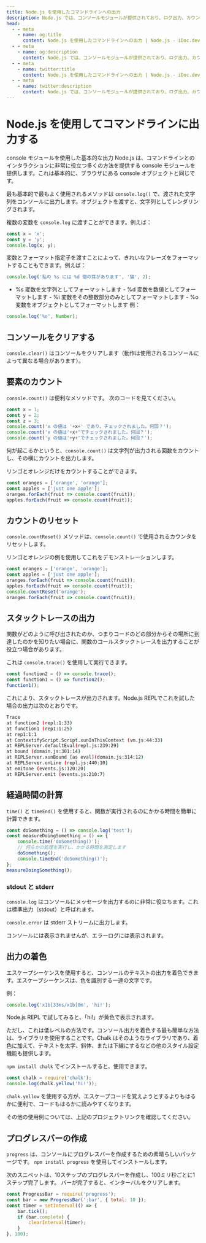 ```yaml
---
title: Node.js を使用したコマンドラインへの出力
description: Node.js では、コンソールモジュールが提供されており、ログ出力、カウント、タイム測定など、コマンドラインとのやり取りを行うためのさまざまなメソッドが用意されています。
head:
  - - meta
    - name: og:title
      content: Node.js を使用したコマンドラインへの出力 | Node.js - iDoc.dev
  - - meta
    - name: og:description
      content: Node.js では、コンソールモジュールが提供されており、ログ出力、カウント、タイム測定など、コマンドラインとのやり取りを行うためのさまざまなメソッドが用意されています。
  - - meta
    - name: twitter:title
      content: Node.js を使用したコマンドラインへの出力 | Node.js - iDoc.dev
  - - meta
    - name: twitter:description
      content: Node.js では、コンソールモジュールが提供されており、ログ出力、カウント、タイム測定など、コマンドラインとのやり取りを行うためのさまざまなメソッドが用意されています。
---
```



# Node.js を使用してコマンドラインに出力する

console モジュールを使用した基本的な出力
Node.js は、コマンドラインとのインタラクションに非常に役立つ多くの方法を提供する console モジュールを提供します。これは基本的に、ブラウザにある console オブジェクトと同じです。

最も基本的で最もよく使用されるメソッドは `console.log()` で、渡された文字列をコンソールに出力します。オブジェクトを渡すと、文字列としてレンダリングされます。

複数の変数を `console.log` に渡すことができます。例えば：
```javascript
const x = 'x';
const y = 'y';
console.log(x, y);
```

変数とフォーマット指定子を渡すことによって、きれいなフレーズをフォーマットすることもできます。例えば：
```javascript
console.log('私の %s には %d 個の耳があります', '猫', 2);
```

- %s 変数を文字列としてフォーマットします - %d 変数を数値としてフォーマットします - %i 変数をその整数部分のみとしてフォーマットします - %o 変数をオブジェクトとしてフォーマットします
例：
```javascript
console.log('%o', Number);
```
## コンソールをクリアする

`console.clear()` はコンソールをクリアします（動作は使用されるコンソールによって異なる場合があります）。

## 要素のカウント

`console.count()` は便利なメソッドです。
次のコードを見てください。
```javascript
const x = 1;
const y = 2;
const z = 3;
console.count('x の値は '+x+' であり、チェックされました。何回？');
console.count('x の値は'+x+'でチェックされました。何回？');
console.count('y の値は'+y+'でチェックされました。何回？');
```

何が起こるかというと、`console.count()` は文字列が出力される回数をカウントし、その横にカウントを出力します。

リンゴとオレンジだけをカウントすることができます。

```javascript
const oranges = ['orange', 'orange'];
const apples = ['just one apple'];
oranges.forEach(fruit => console.count(fruit));
apples.forEach(fruit => console.count(fruit));
```

## カウントのリセット

`console.countReset()` メソッドは、`console.count()` で使用されるカウンタをリセットします。

リンゴとオレンジの例を使用してこれをデモンストレーションします。

```javascript
const oranges = ['orange', 'orange'];
const apples = ['just one apple'];
oranges.forEach(fruit => console.count(fruit));
apples.forEach(fruit => console.count(fruit));
console.countReset('orange');
oranges.forEach(fruit => console.count(fruit));
```


## スタックトレースの出力

関数がどのように呼び出されたのか、つまりコードのどの部分からその場所に到達したのかを知りたい場合に、関数のコールスタックトレースを出力することが役立つ場合があります。

これは `console.trace()` を使用して実行できます。

```javascript
const function2 = () => console.trace();
const function1 = () => function2();
function1();
```

これにより、スタックトレースが出力されます。Node.js REPLでこれを試した場合の出力は次のとおりです。

```bash
Trace
at function2 (repl:1:33)
at function1 (rep1:1:25)
at rep1:1:1
at ContextifyScript.Script.xunInThisContext (vm.js:44:33)
at REPLServer.defaultEval(repl.js:239:29)
at bound (domain.js:301:14)
at REPLServer.xunBound [as eval](domain.js:314:12)
at REPLServer.onLine (repl.js:440:10)
at emitone (events.js:120:20)
at REPLServer.emit (events.js:210:7)
```

## 経過時間の計算

`time()` と `timeEnd()` を使用すると、関数が実行されるのにかかる時間を簡単に計算できます。

```javascript
const doSomething = () => console.log('test');
const measureDoingSomething = () => {
    console.time('doSomething()');
    // 何らかの処理を実行し、かかる時間を測定します
    doSomething();
    console.timeEnd('doSomething()');
};
measureDoingSomething();
```

### stdout と stderr

`console.log` はコンソールにメッセージを出力するのに非常に役立ちます。これは標準出力（stdout）と呼ばれます。

`console.error` は stderr ストリームに出力します。

コンソールには表示されませんが、エラーログには表示されます。

## 出力の着色

エスケープシーケンスを使用すると、コンソールのテキストの出力を着色できます。エスケープシーケンスは、色を識別する一連の文字です。

例：

```javascript
console.log('x1b[33ms/x1b[0m', 'hi!');
```

Node.js REPL で試してみると、「hi!」が黄色で表示されます。

ただし、これは低レベルの方法です。コンソール出力を着色する最も簡単な方法は、ライブラリを使用することです。Chalk はそのようなライブラリであり、着色に加えて、テキストを太字、斜体、または下線にするなどの他のスタイル設定機能も提供します。

`npm install chalk` でインストールすると、使用できます。

```javascript
const chalk = require('chalk');
console.log(chalk.yellow('hi!'));
```

`chalk.yellow` を使用する方が、エスケープコードを覚えようとするよりもはるかに便利で、コードもはるかに読みやすくなります。

その他の使用例については、上記のプロジェクトリンクを確認してください。


## プログレスバーの作成

`progress` は、コンソールにプログレスバーを作成するための素晴らしいパッケージです。 `npm install progress` を使用してインストールします。

次のスニペットは、10ステップのプログレスバーを作成し、100ミリ秒ごとに1ステップ完了します。 バーが完了すると、インターバルをクリアします。

```javascript
const ProgressBar = require('progress');
const bar = new ProgressBar(':bar', { total: 10 });
const timer = setInterval(() => {
    bar.tick();
    if (bar.complete) {
        clearInterval(timer);
    }
}, 100);
```

